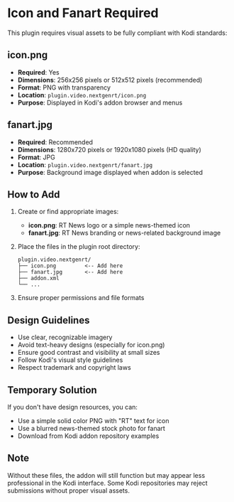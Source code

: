# Icon and Fanart Required

This plugin requires visual assets to be fully compliant with Kodi standards:

## icon.png
- **Required**: Yes
- **Dimensions**: 256x256 pixels or 512x512 pixels (recommended)
- **Format**: PNG with transparency
- **Location**: `plugin.video.nextgenrt/icon.png`
- **Purpose**: Displayed in Kodi's addon browser and menus

## fanart.jpg
- **Required**: Recommended
- **Dimensions**: 1280x720 pixels or 1920x1080 pixels (HD quality)
- **Format**: JPG
- **Location**: `plugin.video.nextgenrt/fanart.jpg`
- **Purpose**: Background image displayed when addon is selected

## How to Add

1. Create or find appropriate images:
   - **icon.png**: RT News logo or a simple news-themed icon
   - **fanart.jpg**: RT News branding or news-related background image

2. Place the files in the plugin root directory:
   ```
   plugin.video.nextgenrt/
   ├── icon.png         <-- Add here
   ├── fanart.jpg       <-- Add here
   ├── addon.xml
   └── ...
   ```

3. Ensure proper permissions and file formats

## Design Guidelines

- Use clear, recognizable imagery
- Avoid text-heavy designs (especially for icon.png)
- Ensure good contrast and visibility at small sizes
- Follow Kodi's visual style guidelines
- Respect trademark and copyright laws

## Temporary Solution

If you don't have design resources, you can:
- Use a simple solid color PNG with "RT" text for icon
- Use a blurred news-themed stock photo for fanart
- Download from Kodi addon repository examples

## Note

Without these files, the addon will still function but may appear less professional in the Kodi interface. Some Kodi repositories may reject submissions without proper visual assets.
